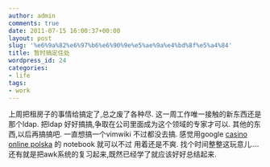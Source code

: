 ```yaml
---
author: admin
comments: true
date: 2011-07-15 16:00:37+00:00
layout: post
slug: '%e6%9a%82%e6%97%b6%e6%90%9e%e5%ae%9a%e4%bd%8f%e5%a4%84'
title: 暂时搞定住处
wordpress_id: 24
categories:
- life
tags:
- work
---
```


上周把租房子的事情给搞定了,总之废了各种尽.
这一周工作唯一接触的新东西还是那个ldap.
把ldap 好好搞搞,争取在公司里面成为这个领域的专家才可以.
其他的东西,以后再搞搞吧.
一直想搞一个vimwiki 不过都没去搞. 感觉用google [casino online polska](http://polskojackpot.com/) 的 notebook
就可以不过 用着还是不爽. 找个时间整整这玩意儿....
还有就是把awk系统的复习起来,既然已经学了就应该好好总结起来.
